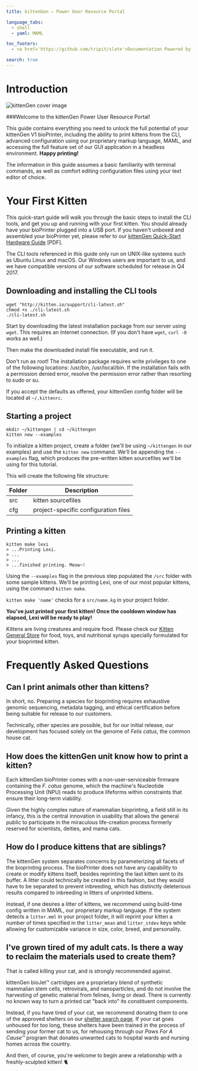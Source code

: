 ```yaml
---
title: kittenGen — Power User Resource Portal

language_tabs:
  - shell
  - yaml: MAML

toc_footers:
  - <a href='https://github.com/tripit/slate'>Documentation Powered by Slate</a>

search: true
---
```



# Introduction

![kittenGen cover image](http://i.imgur.com/RdvXl5u.png)

###Welcome to the kittenGen Power User Resource Portal!

This guide contains everything you need to unlock the full potential of your kittenGen V1 bioPrinter, including the ability to print kittens from the CLI, advanced configuration using our proprietary markup language, MAML, and accessing the full feature set of our GUI application in a headless environment. **Happy printing!**

<aside class="notice">The information in this guide assumes a basic familiarity with terminal commands, as well as comfort editing configuration files using your text editor of choice.</aside>

# Your First Kitten

This quick-start guide will walk you through the basic steps to install the CLI tools, and get you up and running with your first kitten. You should already have your bioPrinter plugged into a USB port. If you haven't unboxed and assembled your bioPrinter yet, please refer to our [kittenGen Quick-Start Hardware Guide](#) [PDF].

<aside class="notice">The CLI tools referenced in this guide only run on UNIX-like systems such as Ubuntu Linux and macOS. Our Windows users are important to us, and we have compatible versions of our software scheduled for release in Q4 2017.</aside>

## Downloading and installing the CLI tools

```shell
wget "http://kitten.io/support/cli-latest.sh"
chmod +x ./cli-latest.sh
./cli-latest.sh
```
Start by downloading the latest installation package from our server using `wget`. This requires an Internet connection. (If you don't have `wget`, `curl -O` works as well.)

Then make the downloaded install file executable, and run it.

<aside class="warning">Don't run as root! The installation package requires write privileges to one of the following locations: /usr/bin, /usr/local/bin. If the installation fails with a permission denied error, resolve the permission error rather than resorting to sudo or su.</aside>

If you accept the defaults as offered, your kittenGen config folder will be located at `~/.kittenrc`.

## Starting a project

```shell
mkdir ~/kittengen | cd ~/kittengen
kitten new --examples
```
To initialize a kitten project, create a folder (we'll be using `~/kittengen` in our examples) and use the `kitten new` command. We'll be appending the `--examples` flag, which produces the pre-written kitten sourcefiles we'll be using for this tutorial.

This will create the following file structure:

Folder | Description
-------|------------
src | kitten sourcefiles
cfg | project-specific configuration files

## Printing a kitten

```shell
kitten make lexi
> ...Printing Lexi.
> ...
> ...
> ...finished printing. Meow~!
```

Using the `--examples` flag in the previous step populated the `/src` folder with some sample kittens. We'll be printing Lexi, one of our most popular kittens, using the command `kitten make`.

`kitten make 'name'` checks for a `src/name.kg` in your project folder.

**You've just printed your first kitten! Once the cooldown window has elapsed, Lexi will be ready to play!**

<aside class="notice">Kittens are living creatures and require food. Please check our <a href="#">Kitten General Store</a> for food, toys, and nutritional syrups specially formulated for your bioprinted kitten.</aside>

# Frequently Asked Questions

## Can I print animals other than kittens?

In short, no. Preparing a species for bioprinting requires exhaustive genomic sequencing, metadata tagging, and ethical certification before being suitable for release to our customers.

Technically, other species are possible, but for our initial release, our development has focused solely on the genome of _Felis catus_, the common house cat.

## How does the kittenGen unit know how to print a kitten?

Each kittenGen bioPrinter comes with a non-user-serviceable firmware containing the _F. catus_ genome, which the machine's Nucleotide Processing Unit (NPU) reads to produce lifeforms within constraints that ensure their long-term viability.

Given the highly complex nature of mammalian bioprinting, a field still in its infancy, this is the central innovation in usability that allows the general public to participate in the miraculous life-creation process formerly reserved for scientists, deities, and mama cats.

## How do I produce kittens that are siblings?

The kittenGen system separates concerns by parameterizing all facets of the bioprinting process. The bioPrinter does not have any capability to create or modify kittens itself, besides reprinting the last kitten sent to its buffer. A litter could technically be created in this fashion, but they would have to be separated to prevent inbreeding, which has distinctly deleterious results compared to inbreeding in litters of unprinted kittens.

Instead, if one desires a litter of kittens, we recommend using build-time config written in MAML, our proprietary markup language. If the system detects a `litter.mml` in your project folder, it will reprint your kitten a number of times specified in the `litter_mean` and `litter_stdev` keys  while allowing for customizable variance in size, color, breed, and personality.

## I've grown tired of my adult cats. Is there a way to reclaim the materials used to create them?

That is called killing your cat, and is strongly recommended against.

kittenGen bioJet™ cartridges are a proprietary blend of synthetic mammalian stem cells, retrovirals, and nanoparticles, and do not involve the harvesting of genetic material from felines, living or dead. There is currently no known way to turn a printed cat "back into" its constituent components.

Instead, if you have tired of your cat, we recommend donating them to one of the approved shelters on our [shelter search page](#). If your cat goes unhoused for too long, these shelters have been trained in the process of sending your former cat to us, for rehousing through our _Paws For A Cause™_ program that donates unwanted cats to hospital wards and nursing homes across the country.

And then, of course, you're welcome to begin anew a relationship with a freshly-sculpted kitten! 🐈
